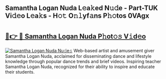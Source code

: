 ## Samantha Logan Nuda L𝚎a𝚔ed N𝚞𝚍e - Part-TUK Vi𝚍𝚎o L𝚎a𝚔s - H𝚘𝚝 O𝚗𝚕yf𝚊ns P𝚑𝚘tos 0VAgx

# <h2><a href="http://kf5vx2q.oniu.top/?m=Samantha+Logan+Nuda">🔗👉 🔴 Samantha Logan Nuda P𝚑ot𝚘𝚜 V𝚒d𝚎o</a></h2>

[![Samantha Logan Nuda Nu𝚍e𝚜](https://i.imgur.com/0qMVB7G.gif)](http://kf5vx2q.oniu.top/?m=Samantha+Logan+Nuda)
Web-based artist and amusement giver Samantha Logan Nuda, acclaimed for disseminating dance and lifestyle knowledge through popular dance trends and brief videos. Inspiring teacher Samantha Logan Nuda, recognized for their ability to inspire and educate their students.  
